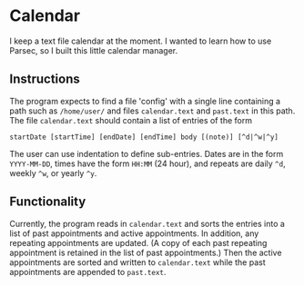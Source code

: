 # Calendar

I keep a text file calendar at the moment.  I wanted to learn how to use Parsec, so I built this little calendar manager.  

## Instructions

The program expects to find a file 'config' with a single line containing a path such as `/home/user/` and files `calendar.text` and `past.text` in this path.  The file `calendar.text` should contain a list of entries of the form

`startDate [startTime] [endDate] [endTime] body [(note)] [^d|^w|^y]`

The user can use indentation to define sub-entries.  Dates are in the form `YYYY-MM-DD`, times have the form `HH:MM` (24 hour), and repeats are daily `^d`, weekly `^w`, or yearly `^y`.

## Functionality

Currently, the program reads in `calendar.text` and sorts the entries into a list of past appointments and active appointments.  In addition, any repeating appointments are updated.  (A copy of each past repeating appointment is retained in the list of past appointments.)  Then the active appointments are sorted and written to `calendar.text` while the past appointments are appended to `past.text`.
